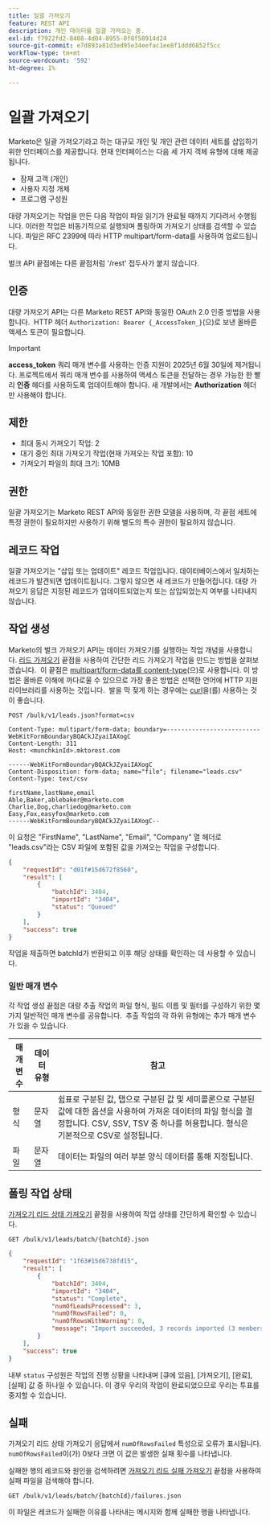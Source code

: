 ```yaml
---
title: 일괄 가져오기
feature: REST API
description: 개인 데이터를 일괄 가져오는 중.
exl-id: f7922fd2-8408-4d04-8955-0f8f58914d24
source-git-commit: e7d893a81d3ed95e34eefac1ee8f1ddd6852f5cc
workflow-type: tm+mt
source-wordcount: '592'
ht-degree: 1%

---
```


# 일괄 가져오기

Marketo은 일괄 가져오기라고 하는 대규모 개인 및 개인 관련 데이터 세트를 삽입하기 위한 인터페이스를 제공합니다. 현재 인터페이스는 다음 세 가지 객체 유형에 대해 제공됩니다.

- 잠재 고객 (개인)
- 사용자 지정 개체
- 프로그램 구성원

대량 가져오기는 작업을 만든 다음 작업이 파일 읽기가 완료될 때까지 기다려서 수행됩니다. 이러한 작업은 비동기적으로 실행되며 폴링하여 가져오기 상태를 검색할 수 있습니다. 파일은 RFC 2399에 따라 HTTP multipart/form-data를 사용하여 업로드됩니다.

벌크 API 끝점에는 다른 끝점처럼 &#39;/rest&#39; 접두사가 붙지 않습니다.

## 인증

대량 가져오기 API는 다른 Marketo REST API와 동일한 OAuth 2.0 인증 방법을 사용합니다.  HTTP 헤더 `Authorization: Bearer {_AccessToken_}`(으)로 보낸 올바른 액세스 토큰이 필요합니다.

>[!IMPORTANT]
>
>**access_token** 쿼리 매개 변수를 사용하는 인증 지원이 2025년 6월 30일에 제거됩니다. 프로젝트에서 쿼리 매개 변수를 사용하여 액세스 토큰을 전달하는 경우 가능한 한 빨리 **인증** 헤더를 사용하도록 업데이트해야 합니다. 새 개발에서는 **Authorization** 헤더만 사용해야 합니다.

## 제한

- 최대 동시 가져오기 작업: 2
- 대기 중인 최대 가져오기 작업(현재 가져오는 작업 포함): 10
- 가져오기 파일의 최대 크기: 10MB

## 권한

일괄 가져오기는 Marketo REST API와 동일한 권한 모델을 사용하며, 각 끝점 세트에 특정 권한이 필요하지만 사용하기 위해 별도의 특수 권한이 필요하지 않습니다.

## 레코드 작업

일괄 가져오기는 &quot;삽입 또는 업데이트&quot; 레코드 작업입니다. 데이터베이스에서 일치하는 레코드가 발견되면 업데이트됩니다. 그렇지 않으면 새 레코드가 만들어집니다. 대량 가져오기 응답은 지정된 레코드가 업데이트되었는지 또는 삽입되었는지 여부를 나타내지 않습니다.

## 작업 생성

Marketo의 벌크 가져오기 API는 데이터 가져오기를 실행하는 작업 개념을 사용합니다. [리드 가져오기](https://developer.adobe.com/marketo-apis/api/mapi/#tag/Bulk-Import-Leads/operation/importLeadUsingPOST) 끝점을 사용하여 간단한 리드 가져오기 작업을 만드는 방법을 살펴보겠습니다.  이 끝점은 [multipart/form-data를 content-type](https://www.w3.org/Protocols/rfc1341/7_2_Multipart.html)(으)로 사용합니다. 이 방법은 올바른 이해에 까다로울 수 있으므로 가장 좋은 방법은 선택한 언어에 HTTP 지원 라이브러리를 사용하는 것입니다.  발을 막 젖게 하는 경우에는 [curl](https://curl.se/)을(를) 사용하는 것이 좋습니다.

```
POST /bulk/v1/leads.json?format=csv
```

```
Content-Type: multipart/form-data; boundary=--------------------------WebKitFormBoundaryBQACkJZyaiIAXogC
Content-Length: 311
Host: <munchkinId>.mktorest.com
```

```
------WebKitFormBoundaryBQACkJZyaiIAXogC
Content-Disposition: form-data; name="file"; filename="leads.csv"
Content-Type: text/csv

firstName,lastName,email
Able,Baker,ablebaker@marketo.com
Charlie,Dog,charliedog@marketo.com
Easy,Fox,easyfox@marketo.com
------WebKitFormBoundaryBQACkJZyaiIAXogC--
```

이 요청은 &quot;FirstName&quot;, &quot;LastName&quot;, &quot;Email&quot;, &quot;Company&quot; 열 헤더로 &quot;leads.csv&quot;라는 CSV 파일에 포함된 값을 가져오는 작업을 구성합니다.

```json
{
    "requestId": "d01f#15d672f8560",
    "result": [
        {
            "batchId": 3404,
            "importId": "3404",
            "status": "Queued"
        }
    ],
    "success": true
}
```

작업을 제출하면 batchId가 반환되고 이후 해당 상태를 확인하는 데 사용할 수 있습니다.

### 일반 매개 변수

각 작업 생성 끝점은 대량 추출 작업의 파일 형식, 필드 이름 및 필터를 구성하기 위한 몇 가지 일반적인 매개 변수를 공유합니다.  추출 작업의 각 하위 유형에는 추가 매개 변수가 있을 수 있습니다.

| 매개변수 | 데이터 유형 | 참고 |
|---|---|---|
| 형식 | 문자열 | 쉼표로 구분된 값, 탭으로 구분된 값 및 세미콜론으로 구분된 값에 대한 옵션을 사용하여 가져온 데이터의 파일 형식을 결정합니다. CSV, SSV, TSV 중 하나를 허용합니다. 형식은 기본적으로 CSV로 설정됩니다. |
| 파일 | 문자열 | 데이터는 파일의 여러 부분 양식 데이터를 통해 지정됩니다. |


## 폴링 작업 상태

[가져오기 리드 상태 가져오기](https://developer.adobe.com/marketo-apis/api/mapi/#tag/Bulk-Import-Leads/operation/getImportLeadStatusUsingGET) 끝점을 사용하여 작업 상태를 간단하게 확인할 수 있습니다.

```
GET /bulk/v1/leads/batch/{batchId}.json
```

```json
{
    "requestId": "1f63#15d6738fd15",
    "result": [
        {
            "batchId": 3404,
            "importId": "3404",
            "status": "Complete",
            "numOfLeadsProcessed": 3,
            "numOfRowsFailed": 0,
            "numOfRowsWithWarning": 0,
            "message": "Import succeeded, 3 records imported (3 members)"
        }
    ],
    "success": true
}
```

내부 `status` 구성원은 작업의 진행 상황을 나타내며 [큐에 있음], [가져오기], [완료], [실패] 값 중 하나일 수 있습니다. 이 경우 우리의 작업이 완료되었으므로 우리는 투표를 중지할 수 있습니다.

## 실패

가져오기 리드 상태 가져오기 응답에서 `numOfRowsFailed` 특성으로 오류가 표시됩니다. `numOfRowsFailed`이(가) 0보다 크면 이 값은 발생한 실패 횟수를 나타냅니다.

실패한 행의 레코드와 원인을 검색하려면 [가져오기 리드 실패 가져오기](https://developer.adobe.com/marketo-apis/api/mapi/#tag/Bulk-Import-Leads/operation/getImportLeadFailuresUsingGET) 끝점을 사용하여 실패 파일을 검색해야 합니다.

```
GET /bulk/v1/leads/batch/{batchId}/failures.json
```

이 파일은 레코드가 실패한 이유를 나타내는 메시지와 함께 실패한 행을 나타냅니다.
